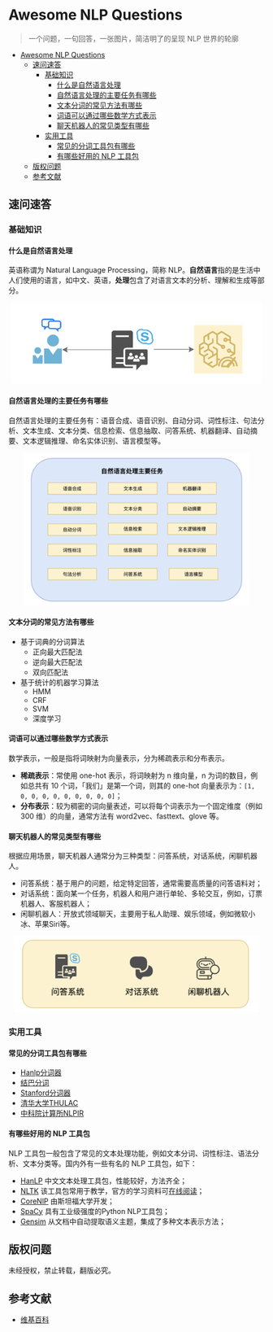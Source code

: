 # Awesome NLP Questions

> 一个问题，一句回答，一张图片，简洁明了的呈现 NLP 世界的轮廓

   * [Awesome NLP Questions](#awesome-nlp-questions)
      * [速问速答](#速问速答)
         * [基础知识](#基础知识)
            * [什么是自然语言处理](#什么是自然语言处理)
            * [自然语言处理的主要任务有哪些](#自然语言处理的主要任务有哪些)
            * [文本分词的常见方法有哪些](#文本分词的常见方法有哪些)
            * [词语可以通过哪些数学方式表示](#词语可以通过哪些数学方式表示)
            * [聊天机器人的常见类型有哪些](#聊天机器人的常见类型有哪些)
         * [实用工具](#实用工具)
            * [常见的分词工具包有哪些](#常见的分词工具包有哪些)
            * [有哪些好用的 NLP 工具包](#有哪些好用的-nlp-工具包)
      * [版权问题](#版权问题)
      * [参考文献](#参考文献)


## 速问速答

### 基础知识

#### 什么是自然语言处理

英语称谓为 Natural Language Processing，简称 NLP。**自然语言**指的是生活中人们使用的语言，如中文、英语，**处理**包含了对语言文本的分析、理解和生成等部分。

<div align="center"><img src="images/001.png" height="160"></div>


#### 自然语言处理的主要任务有哪些

自然语言处理的主要任务有：语音合成、语音识别、自动分词、词性标注、句法分析、文本生成、文本分类、信息检索、信息抽取、问答系统、机器翻译、自动摘要、文本逻辑推理、命名实体识别、语言模型等。

<div align="center"><img src="images/002.png" height="300"></div>


#### 文本分词的常见方法有哪些

- 基于词典的分词算法
    - 正向最大匹配法
    - 逆向最大匹配法
    - 双向匹配法
- 基于统计的机器学习算法
    - HMM 
    - CRF 
    - SVM
    - 深度学习


#### 词语可以通过哪些数学方式表示

数学表示，一般是指将词映射为向量表示，分为稀疏表示和分布表示。

- **稀疏表示**：常使用 one-hot 表示，将词映射为 n 维向量，n 为词的数目，例如总共有 10 个词，「我们」是第一个词，则其的 one-hot 向量表示为：`[1, 0, 0, 0, 0, 0, 0, 0, 0, 0]`；
- **分布表示**：较为稠密的词向量表述，可以将每个词表示为一个固定维度（例如 300 维）的向量，通常方法有 word2vec、fasttext、glove 等。


#### 聊天机器人的常见类型有哪些

根据应用场景，聊天机器人通常分为三种类型：问答系统，对话系统，闲聊机器人。

- 问答系统：基于用户的问题，给定特定回答，通常需要高质量的问答语料对；
- 对话系统：面向某一个任务，机器人和用户进行单轮、多轮交互，例如，订票机器人、客服机器人；
- 闲聊机器人：开放式领域聊天，主要用于私人助理、娱乐领域，例如微软小冰、苹果Siri等。

<div align="center"><img src="images/004.png" height="150"></div>


### 实用工具

#### 常见的分词工具包有哪些

- [Hanlp分词器](https://github.com/hankcs/HanLP)
- [结巴分词](https://github.com/yanyiwu/cppjieba)
- [Stanford分词器](https://nlp.stanford.edu/software/segmenter.shtml)
- [清华大学THULAC](https://github.com/thunlp/THULAC)
- [中科院计算所NLPIR](http://ictclas.nlpir.org/nlpir/)


#### 有哪些好用的 NLP 工具包

NLP 工具包一般包含了常见的文本处理功能，例如文本分词、词性标注、语法分析、文本分类等。国内外有一些有名的 NLP 工具包，如下：

- [HanLP](http://hanlp.com/) 中文文本处理工具包，性能较好，方法齐全；
- [NLTK](https://www.nltk.org/) 该工具包常用于教学，官方的学习资料可[在线阅读](http://www.nltk.org/book/)；
- [CoreNlP](https://stanfordnlp.github.io/CoreNLP/index.html) 由斯坦福大学开发；
- [SpaCy](https://spacy.io/) 具有工业级强度的Python NLP工具包；
- [Gensim](https://radimrehurek.com/gensim/) 从文档中自动提取语义主题，集成了多种文本表示方法；


## 版权问题

未经授权，禁止转载，翻版必究。


## 参考文献

- [维基百科](https://zh.wikipedia.org/wiki/%E8%87%AA%E7%84%B6%E8%AF%AD%E8%A8%80%E5%A4%84%E7%90%86)
